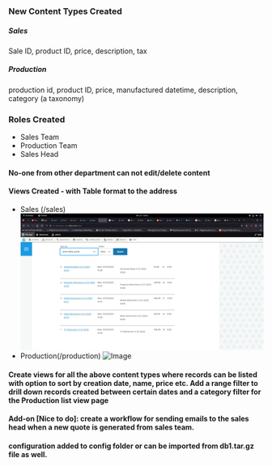 ### New Content Types Created

##### Sales
Sale ID, product ID, price, description, tax

##### Production
production id, product ID, price, manufactured datetime, description, category (a taxonomy)

### Roles Created

- Sales Team
- Production Team
- Sales Head

#### No-one from other department can not edit/delete content

#### Views Created - with Table format to the address
- Sales (/sales)
![Image](images/Screenshot%20from%202023-11-27%2016-51-25.png "Sales View")
- Production(/production)
![Image](images/Screenshot%20from%202023-11-27%2017-51-25.png "Production View")

#### Create views for all the above content types where records can be listed with option to sort by creation date, name, price etc. Add a range filter to drill down records created between certain dates and a category filter for the Production list view page


#### Add-on [Nice to do]: create a workflow for sending emails to the sales head when a new quote is generated from sales team.

#### configuration added to config folder or can be imported from db1.tar.gz file as well.
